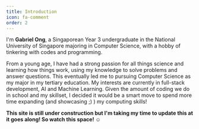 ```yaml
---
title: Introduction
icon: fa-comment
order: 2
---
```


I'm <strong>Gabriel Ong</strong>, a Singaporean Year 3 undergraduate in the National University of Singapore majoring in Computer Science, with a hobby of tinkering with codes and programming.

From a young age, I have had a strong passion for all things science and learning how things work, using my knowledge to solve problems and answer questions. This eventually led me to pursuing Computer Science as my major in my tertiary education. My interests are currently in full-stack development, AI and Machine Learning. Given the amount of coding we do in school and my skillset, I decided it would be a smart move to spend more time expanding (and showcasing ;) ) my computing skills!

<b>This site is still under construction but I'm taking my time to update this at it goes along! So watch this space! ☺</b>
